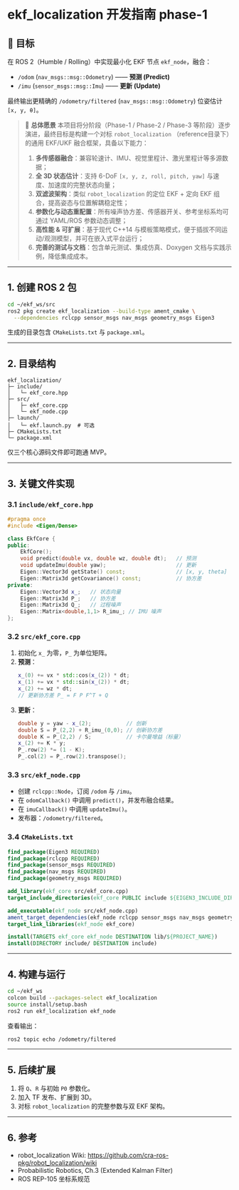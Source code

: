 # ekf_localization 开发指南 phase-1

## 🎯 目标
在 ROS 2（Humble / Rolling）中实现最小化 EKF 节点 `ekf_node`，融合：
- `/odom` (`nav_msgs::msg::Odometry`) —— **预测 (Predict)**
- `/imu` (`sensor_msgs::msg::Imu`) —— **更新 (Update)**

最终输出更精确的 `/odometry/filtered` (`nav_msgs::msg::Odometry`) 位姿估计 `[x, y, θ]`。

> 🎯 **总体愿景**
> 本项目将分阶段（Phase-1 / Phase-2 / Phase-3 等阶段）逐步演进，最终目标是构建一个对标 `robot_localization` （reference目录下）的通用 EKF/UKF 融合框架，具备以下能力：
> 1. **多传感器融合**：兼容轮速计、IMU、视觉里程计、激光里程计等多源数据；
> 2. **全 3D 状态估计**：支持 6-DoF `[x, y, z, roll, pitch, yaw]` 与速度、加速度的完整状态向量；
> 3. **双滤波架构**：类似 `robot_localization` 的定位 EKF + 定向 EKF 组合，提高姿态与位置解耦稳定性；
> 4. **参数化与动态重配置**：所有噪声协方差、传感器开关、参考坐标系均可通过 YAML/ROS 参数动态调整；
> 5. **高性能 & 可扩展**：基于现代 C++14 与模板策略模式，便于插拔不同运动/观测模型，并可在嵌入式平台运行；
> 6. **完善的测试与文档**：包含单元测试、集成仿真、Doxygen 文档与实践示例，降低集成成本。

---
## 1. 创建 ROS 2 包
```bash
cd ~/ekf_ws/src
ros2 pkg create ekf_localization --build-type ament_cmake \
  --dependencies rclcpp sensor_msgs nav_msgs geometry_msgs Eigen3
```
生成的目录包含 `CMakeLists.txt` 与 `package.xml`。

---
## 2. 目录结构
```
ekf_localization/
├─ include/
│   └─ ekf_core.hpp
├─ src/
│   ├─ ekf_core.cpp
│   └─ ekf_node.cpp
├─ launch/
│   └─ ekf.launch.py  # 可选
├─ CMakeLists.txt
└─ package.xml
```
仅三个核心源码文件即可跑通 MVP。

---
## 3. 关键文件实现
### 3.1 `include/ekf_core.hpp`
```cpp
#pragma once
#include <Eigen/Dense>

class EkfCore {
public:
    EkfCore();
    void predict(double vx, double wz, double dt);   // 预测
    void updateImu(double yaw);                      // 更新
    Eigen::Vector3d getState() const;                // [x, y, theta]
    Eigen::Matrix3d getCovariance() const;           // 协方差
private:
    Eigen::Vector3d x_;   // 状态向量
    Eigen::Matrix3d P_;   // 协方差
    Eigen::Matrix3d Q_;   // 过程噪声
    Eigen::Matrix<double,1,1> R_imu_; // IMU 噪声
};
```

### 3.2 `src/ekf_core.cpp`
1. 初始化 `x_` 为零，`P_` 为单位矩阵。
2. **预测**：
   ```cpp
   x_(0) += vx * std::cos(x_(2)) * dt;
   x_(1) += vx * std::sin(x_(2)) * dt;
   x_(2) += wz * dt;
   // 更新协方差 P_ = F P F^T + Q
   ```
3. **更新**：
   ```cpp
   double y = yaw - x_(2);           // 创新
   double S = P_(2,2) + R_imu_(0,0); // 创新协方差
   double K = P_(2,2) / S;           // 卡尔曼增益（标量）
   x_(2) += K * y;
   P_.row(2) *= (1 - K);
   P_.col(2) = P_.row(2).transpose();
   ```

### 3.3 `src/ekf_node.cpp`
- 创建 `rclcpp::Node`，订阅 `/odom` 与 `/imu`。
- 在 `odomCallback()` 中调用 `predict()`，并发布融合结果。
- 在 `imuCallback()` 中调用 `updateImu()`。
- 发布器：`/odometry/filtered`。

### 3.4 `CMakeLists.txt`
```cmake
find_package(Eigen3 REQUIRED)
find_package(rclcpp REQUIRED)
find_package(sensor_msgs REQUIRED)
find_package(nav_msgs REQUIRED)
find_package(geometry_msgs REQUIRED)

add_library(ekf_core src/ekf_core.cpp)
target_include_directories(ekf_core PUBLIC include ${EIGEN3_INCLUDE_DIRS})

add_executable(ekf_node src/ekf_node.cpp)
ament_target_dependencies(ekf_node rclcpp sensor_msgs nav_msgs geometry_msgs)
target_link_libraries(ekf_node ekf_core)

install(TARGETS ekf_core ekf_node DESTINATION lib/${PROJECT_NAME})
install(DIRECTORY include/ DESTINATION include)
```

---
## 4. 构建与运行
```bash
cd ~/ekf_ws
colcon build --packages-select ekf_localization
source install/setup.bash
ros2 run ekf_localization ekf_node
```
查看输出：
```bash
ros2 topic echo /odometry/filtered
```

---
## 5. 后续扩展
1. 将 `Q`、`R` 与初始 `P0` 参数化。
2. 加入 TF 发布、扩展到 3D。
3. 对标 `robot_localization` 的完整参数与双 EKF 架构。

---
## 6. 参考
- robot_localization Wiki: <https://github.com/cra-ros-pkg/robot_localization/wiki>
- Probabilistic Robotics, Ch.3 (Extended Kalman Filter)
- ROS REP-105 坐标系规范
